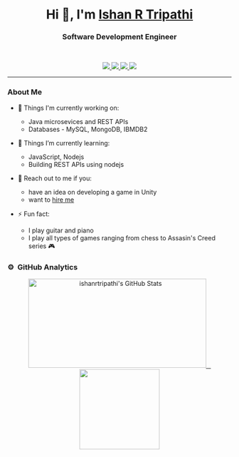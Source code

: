 <h1 align="center">Hi 👋, I'm <a href="https://ishanrtripathi.github.io/">Ishan R Tripathi</a></h1>
<h3 align="center">Software Development Engineer</h3>

<br>

<p align="center">
   
   <a href="https://www.linkedin.com/in/ishanr/">
      <img src="https://img.shields.io/badge/LinkedIn-IshanR-informational?style=for-the-badge&labelColor=black&logo=linkedin&logoColor=0077b5&&color=0077b5"/>
  </a>
   
  <a href="mailto:ishanrtripathi786@gmail.com">
  <img src="https://img.shields.io/badge/Gmail-ishanrtripathi786@gmail.com-informational?style=for-the-badge&labelColor=black&logoColor=d14836&logo=gmail&color=d14836"/>
  </a>
  
  <a href="https://github.com/ishanrtripathi">
  <img src="https://img.shields.io/badge/Github-ishanrtripathi-informational?style=for-the-badge&labelColor=black&logo=github&color=7d88e6">
  </a>
  
  <a href="https://twitter.com/ishanr">
  <img src="https://img.shields.io/badge/Twitter-@ishanr-informational?style=for-the-badge&labelColor=black&logo=twitter&logoColor=#1DA1F2&color=1da1f2">
  </a>
</p>

---

### About Me

- 🔭 Things I'm currently working on:
   - Java microsevices and REST APIs
   - Databases - MySQL, MongoDB, IBMDB2

- 🌱 Things I’m currently learning:
   - JavaScript, Nodejs
   - Building REST APIs using nodejs

- 💬 Reach out to me if you:
   - have an idea on developing a game in Unity 
   - want to [hire me](https://drive.google.com/file/d/14Nfwebe9B73sOFR5FI-M-RbxkJh5-7nH/view?usp=sharing)

- ⚡ Fun fact:
   - I play guitar and piano
   - I play all types of games ranging from chess to Assasin's Creed series 🎮

<!-- ### Github Stats -->
### ⚙️ &nbsp;GitHub Analytics

<p align="center">
<a href="https://github.com/ishanrtripathi">
   <img height="200px" width="400px" alt="ishanrtripathi's GitHub Stats" src="https://github-readme-streak-stats.herokuapp.com/?user=ishanrtripathi&theme=tokyonight"/> &ensp;
  <img height="180em" src="https://github-readme-stats-eight-theta.vercel.app/api/top-langs/?username=ishanrtripathi&layout=compact&langs_count=8&theme=tokyonight"/>
</a>
</p>
<!-- 
<p>
   <a href="https://img.shields.io/github/followers/ishanrtipathi?label=Follow&style=social">
      <img alt="Coverage" src="https://img.shields.io/github/followers/ishanrtripathi?label=Follow&style=social" height="25">
   </a>
   <img alt="Visitors" src="https://komarev.com/ghpvc/?username=ishanrtripathi&style=flat&labelColor=black&logo=github&label=PROFILE+VIEWS&color=29bf12">
   <img alt="Last Update" src="https://img.shields.io/github/last-commit/ishanrtripathi/ishanrtripathi?logo=markdown&label=LAST+UPDATE&color=29bf12&style=flat">
</p>

![](https://github-readme-stats.vercel.app/api?username=ishanrtripathi&count_private=true&show_icons=true&count_private=true)
 -->
